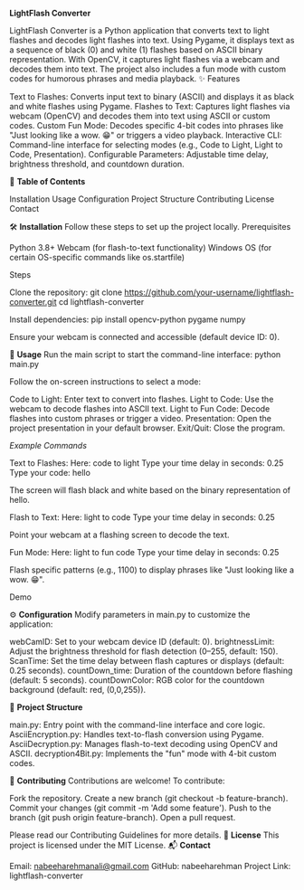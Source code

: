 **LightFlash Converter**

LightFlash Converter is a Python application that converts text to light flashes and decodes light flashes into text. Using Pygame, it displays text as a sequence of black (0) and white (1) flashes based on ASCII binary representation. With OpenCV, it captures light flashes via a webcam and decodes them into text. The project also includes a fun mode with custom codes for humorous phrases and media playback.
✨ Features

Text to Flashes: Converts input text to binary (ASCII) and displays it as black and white flashes using Pygame.
Flashes to Text: Captures light flashes via webcam (OpenCV) and decodes them into text using ASCII or custom codes.
Custom Fun Mode: Decodes specific 4-bit codes into phrases like "Just looking like a wow. 😁" or triggers a video playback.
Interactive CLI: Command-line interface for selecting modes (e.g., Code to Light, Light to Code, Presentation).
Configurable Parameters: Adjustable time delay, brightness threshold, and countdown duration.

📑 **Table of Contents**

Installation
Usage
Configuration
Project Structure
Contributing
License
Contact

🛠️ **Installation**
Follow these steps to set up the project locally.
Prerequisites

Python 3.8+
Webcam (for flash-to-text functionality)
Windows OS (for certain OS-specific commands like os.startfile)

Steps

Clone the repository:
git clone https://github.com/your-username/lightflash-converter.git
cd lightflash-converter


Install dependencies:
pip install opencv-python pygame numpy


Ensure your webcam is connected and accessible (default device ID: 0).


🚀 **Usage**
Run the main script to start the command-line interface:
python main.py

Follow the on-screen instructions to select a mode:

Code to Light: Enter text to convert into flashes.
Light to Code: Use the webcam to decode flashes into ASCII text.
Light to Fun Code: Decode flashes into custom phrases or trigger a video.
Presentation: Open the project presentation in your default browser.
Exit/Quit: Close the program.

_Example Commands_

Text to Flashes:
Here: code to light
Type your time delay in seconds: 0.25
Type your code: hello

The screen will flash black and white based on the binary representation of hello.

Flash to Text:
Here: light to code
Type your time delay in seconds: 0.25

Point your webcam at a flashing screen to decode the text.

Fun Mode:
Here: light to fun code
Type your time delay in seconds: 0.25

Flash specific patterns (e.g., 1100) to display phrases like "Just looking like a wow. 😁".


Demo

⚙️ **Configuration**
Modify parameters in main.py to customize the application:

webCamID: Set to your webcam device ID (default: 0).
brightnessLimit: Adjust the brightness threshold for flash detection (0–255, default: 150).
ScanTime: Set the time delay between flash captures or displays (default: 0.25 seconds).
countDown_time: Duration of the countdown before flashing (default: 5 seconds).
countDownColor: RGB color for the countdown background (default: red, (0,0,255)).

📂 **Project Structure**

main.py: Entry point with the command-line interface and core logic.
AsciiEncryption.py: Handles text-to-flash conversion using Pygame.
AsciiDecryption.py: Manages flash-to-text decoding using OpenCV and ASCII.
decryption4Bit.py: Implements the "fun" mode with 4-bit custom codes.

🤝 **Contributing**
Contributions are welcome! To contribute:

Fork the repository.
Create a new branch (git checkout -b feature-branch).
Commit your changes (git commit -m 'Add some feature').
Push to the branch (git push origin feature-branch).
Open a pull request.

Please read our Contributing Guidelines for more details.
📜 **License**
This project is licensed under the MIT License.
📬 **Contact**

Email: nabeeharehmanali@gmail.com
GitHub: nabeeharehman
Project Link: lightflash-converter

